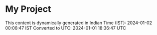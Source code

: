 # My Project

This content is dynamically generated in Indian Time (IST): 2024-01-02 00:06:47 IST
Converted to UTC: 2024-01-01 18:36:47 UTC
